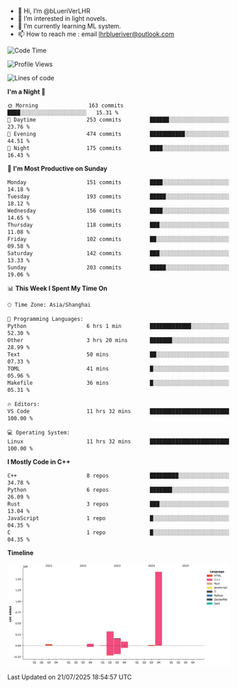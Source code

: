 - 👋 Hi, I’m @bLueriVerLHR
- 👀 I’m interested in light novels.
- 🌱 I’m currently learning ML system.
- 📫 How to reach me : email lhrblueriver@outlook.com

<!--START_SECTION:waka-->
![Code Time](http://img.shields.io/badge/Code%20Time-386%20hrs%2052%20mins-blue)

![Profile Views](http://img.shields.io/badge/Profile%20Views-0-blue)

![Lines of code](https://img.shields.io/badge/From%20Hello%20World%20I%27ve%20Written-2.3%20million%20lines%20of%20code-blue)

**I'm a Night 🦉** 

```text
🌞 Morning                163 commits         ████░░░░░░░░░░░░░░░░░░░░░   15.31 % 
🌆 Daytime                253 commits         ██████░░░░░░░░░░░░░░░░░░░   23.76 % 
🌃 Evening                474 commits         ███████████░░░░░░░░░░░░░░   44.51 % 
🌙 Night                  175 commits         ████░░░░░░░░░░░░░░░░░░░░░   16.43 % 
```
📅 **I'm Most Productive on Sunday** 

```text
Monday                   151 commits         ████░░░░░░░░░░░░░░░░░░░░░   14.18 % 
Tuesday                  193 commits         █████░░░░░░░░░░░░░░░░░░░░   18.12 % 
Wednesday                156 commits         ████░░░░░░░░░░░░░░░░░░░░░   14.65 % 
Thursday                 118 commits         ███░░░░░░░░░░░░░░░░░░░░░░   11.08 % 
Friday                   102 commits         ██░░░░░░░░░░░░░░░░░░░░░░░   09.58 % 
Saturday                 142 commits         ███░░░░░░░░░░░░░░░░░░░░░░   13.33 % 
Sunday                   203 commits         █████░░░░░░░░░░░░░░░░░░░░   19.06 % 
```


📊 **This Week I Spent My Time On** 

```text
🕑︎ Time Zone: Asia/Shanghai

💬 Programming Languages: 
Python                   6 hrs 1 min         █████████████░░░░░░░░░░░░   52.30 % 
Other                    3 hrs 20 mins       ███████░░░░░░░░░░░░░░░░░░   28.99 % 
Text                     50 mins             ██░░░░░░░░░░░░░░░░░░░░░░░   07.33 % 
TOML                     41 mins             █░░░░░░░░░░░░░░░░░░░░░░░░   05.96 % 
Makefile                 36 mins             █░░░░░░░░░░░░░░░░░░░░░░░░   05.31 % 

🔥 Editors: 
VS Code                  11 hrs 32 mins      █████████████████████████   100.00 % 

💻 Operating System: 
Linux                    11 hrs 32 mins      █████████████████████████   100.00 % 
```

**I Mostly Code in C++** 

```text
C++                      8 repos             █████████░░░░░░░░░░░░░░░░   34.78 % 
Python                   6 repos             ███████░░░░░░░░░░░░░░░░░░   26.09 % 
Rust                     3 repos             ███░░░░░░░░░░░░░░░░░░░░░░   13.04 % 
JavaScript               1 repo              █░░░░░░░░░░░░░░░░░░░░░░░░   04.35 % 
C                        1 repo              █░░░░░░░░░░░░░░░░░░░░░░░░   04.35 % 
```



**Timeline**

![Lines of Code chart](https://raw.githubusercontent.com/bLueriVerLHR/bLueriVerLHR/main/assets/bar_graph.png)


 Last Updated on 21/07/2025 18:54:57 UTC
<!--END_SECTION:waka-->

